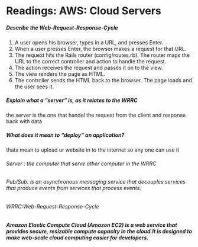 # Readings: AWS: Cloud Servers


##### Describe the Web-Request-Response-Cycle
1. A user opens his browser, types in a URL, and presses Enter.
2. When a user presses Enter, the browser makes a request for that URL.
3. The request hits the Rails router (config/routes.rb). The router maps the URL to the correct controller and action to handle the request.
4. The action receives the request and passes it on to the view.
5. The view renders the page as HTML.
6. The controller sends the HTML back to the browser. The page loads and the user sees it.
##### Explain what a “server” is, as it relates to the WRRC
the server is the one that handel the request from the client and response  back with data 
##### What does it mean to “deploy” an application?
thats mean to upload ur website in to the internet so any one can use it  

###### Server : the computer that serve other computer in the WRRC
###### Pub/Sub: is an asynchronous messaging service that decouples services that produce events from services that process events.
###### WRRC:Web-Request-Response-Cycle



##### Amazon Elastic Compute Cloud (Amazon EC2) is a web service that provides secure, resizable compute capacity in the cloud.It is designed to make web-scale cloud computing easier for developers. 

